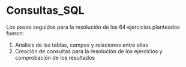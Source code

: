 # Consultas_SQL

Los pasos seguidos para la resolución de los 64 ejercicios planteados fueron:

1. Analisis de las tablas, campos y relaciones entre ellas
2. Creación de consultas para la resolución de los ejercicios y comprobación de los resultados
